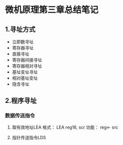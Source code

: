 # 微机原理第三章总结笔记

## 1.寻址方式

- 立即数寻址
- 寄存器寻址
- 直接寻址
- 寄存器间接寻址
- 寄存器相对寻址
- 基址变址寻址
- 相对基址变址
- 隐含寻址


## 2.程序寻址



### 数据传送指令
1. 取有效地址LEA
格式： LEA reg16, scr
功能： reg<- src

2. 指针传送指令LDS


